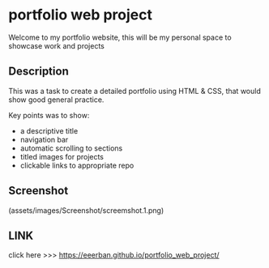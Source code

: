# portfolio web project

Welcome to my portfolio website, this will be my personal space to showcase work and projects 

## Description

This was a task to create a detailed portfolio using HTML & CSS, that would show good general practice.

Key points was to show:
* a descriptive title
* navigation bar
* automatic scrolling to sections
* titled images for projects
* clickable links to appropriate repo

## Screenshot

(assets/images/Screenshot/screemshot.1.png)

## LINK

click here >>> https://eeerban.github.io/portfolio_web_project/
